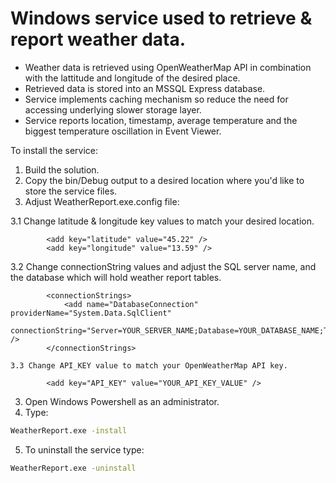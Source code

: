 # Windows service used to retrieve & report weather data.

- Weather data is retrieved using OpenWeatherMap API in combination with the lattitude and longitude of the desired place.
- Retrieved data is stored into an MSSQL Express database.
- Service implements caching mechanism so reduce the need for accessing underlying slower storage layer.
- Service reports location, timestamp, average temperature and the biggest temperature oscillation in Event Viewer.

To install the service: 
1. Build the solution.
2. Copy the bin/Debug output to a desired location where you'd like to store the service files.
3. Adjust WeatherReport.exe.config file:

3.1 Change latitude & longitude key values to match your desired location.
```
		<add key="latitude" value="45.22" />
		<add key="longitude" value="13.59" />
```
3.2 Change connectionString values and adjust the SQL server name, and the database which will hold weather report tables.
```
		<connectionStrings>
			<add name="DatabaseConnection" providerName="System.Data.SqlClient"
				  connectionString="Server=YOUR_SERVER_NAME;Database=YOUR_DATABASE_NAME;Trusted_Connection=True" />
		</connectionStrings>
```
	3.3 Change API_KEY value to match your OpenWeatherMap API key.
```
		<add key="API_KEY" value="YOUR_API_KEY_VALUE" />
```
3. Open Windows Powershell as an administrator.
4. Type: 
```bash
WeatherReport.exe -install
```
5. To uninstall the service type: 
```bash
WeatherReport.exe -uninstall
```
